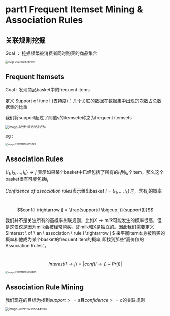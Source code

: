 # part1  Frequent Itemset Mining & Association Rules

## 关联规则挖掘

Goal ： 挖掘频繁被消费者同时购买的商品集合

<img src="https://cdn.jsdelivr.net/gh/copyrosicky/Images/image-20211112162801011.png" alt="image-20211112162801011" style="zoom: 50%;" />

## Frequent Itemsets

Goal : 发现商品basket中的frequent items

定义 Support of itme I (支持度)：几个关联的数据在数据集中出现的次数占总数据集的比重

我们将support超过了阈值s的itemsete称之为frequent itemsets

<img src="https://cdn.jsdelivr.net/gh/copyrosicky/Images/image-20211112163521674.png" alt="image-20211112163521674" style="zoom:67%;" />

eg :

<img src="C:\Users\罗西基\AppData\Roaming\Typora\typora-user-images\image-20211112163555722.png" alt="image-20211112163555722" style="zoom: 50%;" />

## Association Rules

$\{i_1,i_2,...,i_k\} \rightarrow j$ 表示如果某个basket中已经包括了所有的$i_1$到$i_k$个item，那么这个basket很有可能包括$i_j$

$Confidence\ of\ association\ rules$表示给出basket $I = \{i_1,...,i_k\}$时，含有j的概率

​                                                                 $$conf(I \rightarrow j) = \frac{support(I \bigcup j)}{support(I)}$$


我们并不是关注所有的高概率关联规则，比如$X \rightarrow milk$可能发生的概率很高，但是这仅仅是因为milk会被经常购买，即milk和X是独立的。因此我们需要定义$Interest \ of \ an \ association \ rule I \rightarrow j $ 来平衡item本身被购买的概率和他成为某个basket的frequent item的概率,即找到那些“高价值的Association Rules”。

​                                                         $$Interest(I \rightarrow j) = |conf(I \rightarrow j) - Pr[j]|$$

<img src="C:\Users\罗西基\AppData\Roaming\Typora\typora-user-images\image-20211112165230485.png" alt="image-20211112165230485" style="zoom:50%;" />

## Association Rule Mining

我们现在的目标为找到$support >= s$且$confidence >= c$的关联规则

<img src="C:\Users\罗西基\AppData\Roaming\Typora\typora-user-images\image-20211112165544238.png" alt="image-20211112165544238" style="zoom: 67%;" />

